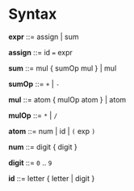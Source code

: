 Syntax
======================

**expr** ::= assign | sum

**assign** ::= id `=` expr

**sum**  ::= mul { sumOp mul }
       | mul

**sumOp** ::= `+` | `-`

**mul** ::= atom { mulOp atom }
       | atom

**mulOp** ::= `*` | `/`

**atom** ::= num | id | `(` exp `)`

**num** ::= digit { digit }

**digit** ::= `0` .. `9`

**id** ::= letter { letter | digit }
